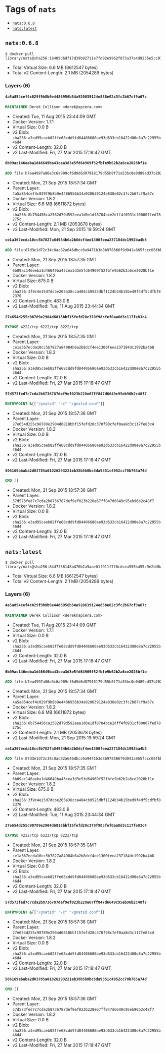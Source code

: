 <!-- THIS FILE IS GENERATED VIA '.template-helpers/generate-tag-details.pl' -->

# Tags of `nats`

-	[`nats:0.6.8`](#nats068)
-	[`nats:latest`](#natslatest)

## `nats:0.6.8`

```console
$ docker pull library/nats@sha256:18405d6df17d39b92711e7fd92e9962f073a37a4d9255e5cc9135837f81e2cd1
```

-	Total Virtual Size: 6.6 MB (6612547 bytes)
-	Total v2 Content-Length: 2.1 MB (2054289 bytes)

### Layers (6)

#### `4a5a854cef4c029f9b8b9e4486956b34a920639124e838e02c3fc2b67cf9a67c`

```dockerfile
MAINTAINER Derek Collison <derek@apcera.com>
```

-	Created: Tue, 11 Aug 2015 23:44:09 GMT
-	Docker Version: 1.7.1
-	Virtual Size: 0.0 B
-	v2 Blob: `sha256:a3ed95caeb02ffe68cdd9fd84406680ae93d633cb16422d00e8a7c22955b46d4`
-	v2 Content-Length: 32.0 B
-	v2 Last-Modified: Fri, 27 Mar 2015 17:18:47 GMT

#### `6b09ac146eeba1d46649ba43cea3d3e5fd64969f52fbfe9b62b2a6ce2028bf1e`

```dockerfile
ADD file:b7ea4997a86e3c6a909cf6d9d6d07918179d55b0f71a53bc0e0d89ed37b20221 in /gnatsd
```

-	Created: Mon, 21 Sep 2015 18:57:34 GMT
-	Parent Layer: `4a5a854cef4c029f9b8b9e4486956b34a920639124e838e02c3fc2b67cf9a67c`
-	Docker Version: 1.8.2
-	Virtual Size: 6.6 MB (6611872 bytes)
-	v2 Blob: `sha256:8b754456ca2582d79d592eea1d0e1df8704bce2dff4f0931cf00007fed78275c`
-	v2 Content-Length: 2.1 MB (2053678 bytes)
-	v2 Last-Modified: Mon, 21 Sep 2015 19:59:24 GMT

#### `ce1a367ecda10cc5b7827a84984b6a2b8dcf4ee1300feea237184dc1992ba4b8`

```dockerfile
ADD file:87d3e1d72c34c8ac82a646dbcc0a9471b3d8b978366f9d041a865fccc06fbb21 in /gnatsd.conf
```

-	Created: Mon, 21 Sep 2015 18:57:35 GMT
-	Parent Layer: `6b09ac146eeba1d46649ba43cea3d3e5fd64969f52fbfe9b62b2a6ce2028bf1e`
-	Docker Version: 1.8.2
-	Virtual Size: 675.0 B
-	v2 Blob: `sha256:3f9c4e15d7dcbe265a38cca404cb0525dbf1124b34b15bed9f4df5cdfbf82370`
-	v2 Content-Length: 483.0 B
-	v2 Last-Modified: Tue, 11 Aug 2015 23:44:34 GMT

#### `27e654d255c98789e2904d6818bbf15fefd20c370f98cfef0aa8d3c117fe83c4`

```dockerfile
EXPOSE 4222/tcp 6222/tcp 8222/tcp
```

-	Created: Mon, 21 Sep 2015 18:57:35 GMT
-	Parent Layer: `ce1a367ecda10cc5b7827a84984b6a2b8dcf4ee1300feea237184dc1992ba4b8`
-	Docker Version: 1.8.2
-	Virtual Size: 0.0 B
-	v2 Blob: `sha256:a3ed95caeb02ffe68cdd9fd84406680ae93d633cb16422d00e8a7c22955b46d4`
-	v2 Content-Length: 32.0 B
-	v2 Last-Modified: Fri, 27 Mar 2015 17:18:47 GMT

#### `57d573fed7c7cda2b8736787def9ef023b228e67ff847d6649c95eb96b2c48f7`

```dockerfile
ENTRYPOINT &{["/gnatsd" "-c" "/gnatsd.conf"]}
```

-	Created: Mon, 21 Sep 2015 18:57:36 GMT
-	Parent Layer: `27e654d255c98789e2904d6818bbf15fefd20c370f98cfef0aa8d3c117fe83c4`
-	Docker Version: 1.8.2
-	Virtual Size: 0.0 B
-	v2 Blob: `sha256:a3ed95caeb02ffe68cdd9fd84406680ae93d633cb16422d00e8a7c22955b46d4`
-	v2 Content-Length: 32.0 B
-	v2 Last-Modified: Fri, 27 Mar 2015 17:18:47 GMT

#### `506169ababa2d03785a01026293221eb38b5b0bc6da9351c4952cc70b765a74d`

```dockerfile
CMD []
```

-	Created: Mon, 21 Sep 2015 18:57:36 GMT
-	Parent Layer: `57d573fed7c7cda2b8736787def9ef023b228e67ff847d6649c95eb96b2c48f7`
-	Docker Version: 1.8.2
-	Virtual Size: 0.0 B
-	v2 Blob: `sha256:a3ed95caeb02ffe68cdd9fd84406680ae93d633cb16422d00e8a7c22955b46d4`
-	v2 Content-Length: 32.0 B
-	v2 Last-Modified: Fri, 27 Mar 2015 17:18:47 GMT

## `nats:latest`

```console
$ docker pull library/nats@sha256:84d7f38148a470b2a9aae01f911f7f0cdcea555b455c9e2dd0a498d39ce87341
```

-	Total Virtual Size: 6.6 MB (6612547 bytes)
-	Total v2 Content-Length: 2.1 MB (2054289 bytes)

### Layers (6)

#### `4a5a854cef4c029f9b8b9e4486956b34a920639124e838e02c3fc2b67cf9a67c`

```dockerfile
MAINTAINER Derek Collison <derek@apcera.com>
```

-	Created: Tue, 11 Aug 2015 23:44:09 GMT
-	Docker Version: 1.7.1
-	Virtual Size: 0.0 B
-	v2 Blob: `sha256:a3ed95caeb02ffe68cdd9fd84406680ae93d633cb16422d00e8a7c22955b46d4`
-	v2 Content-Length: 32.0 B
-	v2 Last-Modified: Fri, 27 Mar 2015 17:18:47 GMT

#### `6b09ac146eeba1d46649ba43cea3d3e5fd64969f52fbfe9b62b2a6ce2028bf1e`

```dockerfile
ADD file:b7ea4997a86e3c6a909cf6d9d6d07918179d55b0f71a53bc0e0d89ed37b20221 in /gnatsd
```

-	Created: Mon, 21 Sep 2015 18:57:34 GMT
-	Parent Layer: `4a5a854cef4c029f9b8b9e4486956b34a920639124e838e02c3fc2b67cf9a67c`
-	Docker Version: 1.8.2
-	Virtual Size: 6.6 MB (6611872 bytes)
-	v2 Blob: `sha256:8b754456ca2582d79d592eea1d0e1df8704bce2dff4f0931cf00007fed78275c`
-	v2 Content-Length: 2.1 MB (2053678 bytes)
-	v2 Last-Modified: Mon, 21 Sep 2015 19:59:24 GMT

#### `ce1a367ecda10cc5b7827a84984b6a2b8dcf4ee1300feea237184dc1992ba4b8`

```dockerfile
ADD file:87d3e1d72c34c8ac82a646dbcc0a9471b3d8b978366f9d041a865fccc06fbb21 in /gnatsd.conf
```

-	Created: Mon, 21 Sep 2015 18:57:35 GMT
-	Parent Layer: `6b09ac146eeba1d46649ba43cea3d3e5fd64969f52fbfe9b62b2a6ce2028bf1e`
-	Docker Version: 1.8.2
-	Virtual Size: 675.0 B
-	v2 Blob: `sha256:3f9c4e15d7dcbe265a38cca404cb0525dbf1124b34b15bed9f4df5cdfbf82370`
-	v2 Content-Length: 483.0 B
-	v2 Last-Modified: Tue, 11 Aug 2015 23:44:34 GMT

#### `27e654d255c98789e2904d6818bbf15fefd20c370f98cfef0aa8d3c117fe83c4`

```dockerfile
EXPOSE 4222/tcp 6222/tcp 8222/tcp
```

-	Created: Mon, 21 Sep 2015 18:57:35 GMT
-	Parent Layer: `ce1a367ecda10cc5b7827a84984b6a2b8dcf4ee1300feea237184dc1992ba4b8`
-	Docker Version: 1.8.2
-	Virtual Size: 0.0 B
-	v2 Blob: `sha256:a3ed95caeb02ffe68cdd9fd84406680ae93d633cb16422d00e8a7c22955b46d4`
-	v2 Content-Length: 32.0 B
-	v2 Last-Modified: Fri, 27 Mar 2015 17:18:47 GMT

#### `57d573fed7c7cda2b8736787def9ef023b228e67ff847d6649c95eb96b2c48f7`

```dockerfile
ENTRYPOINT &{["/gnatsd" "-c" "/gnatsd.conf"]}
```

-	Created: Mon, 21 Sep 2015 18:57:36 GMT
-	Parent Layer: `27e654d255c98789e2904d6818bbf15fefd20c370f98cfef0aa8d3c117fe83c4`
-	Docker Version: 1.8.2
-	Virtual Size: 0.0 B
-	v2 Blob: `sha256:a3ed95caeb02ffe68cdd9fd84406680ae93d633cb16422d00e8a7c22955b46d4`
-	v2 Content-Length: 32.0 B
-	v2 Last-Modified: Fri, 27 Mar 2015 17:18:47 GMT

#### `506169ababa2d03785a01026293221eb38b5b0bc6da9351c4952cc70b765a74d`

```dockerfile
CMD []
```

-	Created: Mon, 21 Sep 2015 18:57:36 GMT
-	Parent Layer: `57d573fed7c7cda2b8736787def9ef023b228e67ff847d6649c95eb96b2c48f7`
-	Docker Version: 1.8.2
-	Virtual Size: 0.0 B
-	v2 Blob: `sha256:a3ed95caeb02ffe68cdd9fd84406680ae93d633cb16422d00e8a7c22955b46d4`
-	v2 Content-Length: 32.0 B
-	v2 Last-Modified: Fri, 27 Mar 2015 17:18:47 GMT
